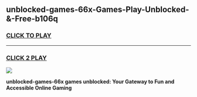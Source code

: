 
## unblocked-games-66x-Games-Play-Unblocked-&-Free-b106q
<h3>
<a href="https://premium76.site?title=unblocked-games-66x&ref=24A">CLICK TO PLAY</a></h3>
<hr>

<h3>
<a href="https://premium76.site?title=unblocked-games-66x&ref=24A">CLICK 2 PLAY</a>
  
</h3>

<a href="https://premium76.site?title=unblocked-games-66x&ref=24A"><img src="https://clearcache.store/games.png"></a>


**unblocked-games-66x games unblocked: Your Gateway to Fun and Accessible Online Gaming**
